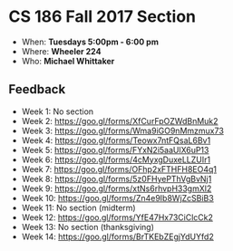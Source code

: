 # CS 186 Fall 2017 Section
- When: **Tuesdays 5:00pm - 6:00 pm**
- Where: **Wheeler 224**
- Who: **Michael Whittaker**

## Feedback
- Week 1: No section
- Week 2: https://goo.gl/forms/XfCurFpOZWdBnMuk2
- Week 3: https://goo.gl/forms/Wma9iGO9nMmzmux73
- Week 4: https://goo.gl/forms/Teowx7ntFQsaL6Bv1
- Week 5: https://goo.gl/forms/FYxN2i5aaUlX6uP13
- Week 6: https://goo.gl/forms/4cMyxgDuxeLLZUIr1
- Week 7: https://goo.gl/forms/OFhp2xFTHFH8EO4q1
- Week 8: https://goo.gl/forms/5z0FHyePThVgBvNj1
- Week 9: https://goo.gl/forms/xtNs6rhvpH33gmXl2
- Week 10: https://goo.gl/forms/Zn4e9Ib8WjZcSBiB3
- Week 11: No section (midterm)
- Week 12: https://goo.gl/forms/YfE47Hx73CiClcCk2
- Week 13: No section (thanksgiving)
- Week 14: https://goo.gl/forms/BrTKEbZEgjYdUYfd2

